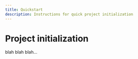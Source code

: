```yaml
---
title: Quickstart
description: Instructions for quick project initialization
---
```


# Project initialization

blah blah blah...
